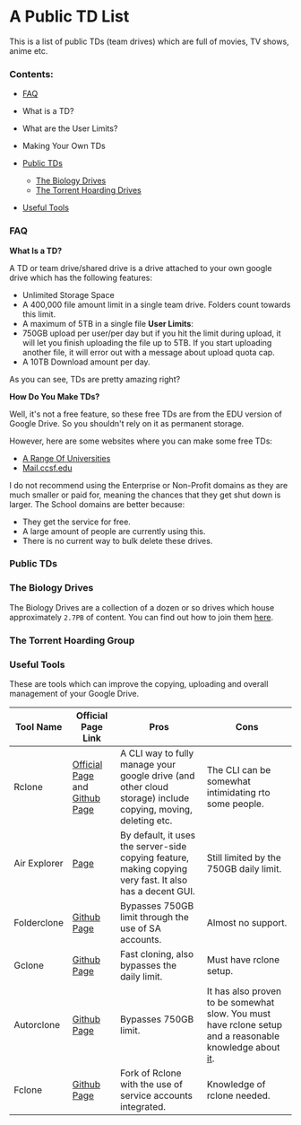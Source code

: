 # A Public TD List

This is a list of public TDs (team drives) which are full of movies, TV shows, anime etc.



### Contents:
 - [FAQ](https://profbot.github.io/linkage#faq)
  - What is a TD?
  - What are the User Limits?
  - Making Your Own TDs
  

 - [Public TDs](https://profbot.github.io/linkage#public-tds)
   - [The Biology Drives](https://profbot.github.io/linkage#the-biology-drives)
   - [The Torrent Hoarding Drives](https://t.me/joinchat/O6Yq0E6xYMIP-XPPSK4ORQ)

 - [Useful Tools](https://profbot.github.io/linkage#useful-tools)


### FAQ

**What Is a TD?**

A TD or team drive/shared drive is a drive attached to your own google drive which has the following features:
 - Unlimited Storage Space
 - A 400,000 file amount limit in a single team drive. Folders count towards this limit.
 - A maximum of 5TB in a single file
**User Limits**:
 - 750GB upload per user/per day but if you hit the limit during upload, it will let you finish uploading the file up to 5TB. If you start uploading another file, it will error out with a message about upload quota cap.
 - A 10TB Download amount per day.
  

As you can see, TDs are pretty amazing right?


**How Do You Make TDs?**

Well, it's not a free feature, so these free TDs are from the EDU version of Google Drive. So you shouldn't rely on it as permanent storage. 

However, here are some websites where you can make some free TDs:

 - [A Range Of Universities](http://td.fastio.me/)
 - [Mail.ccsf.edu](https://teamdrive.mfoxx.workers.dev/)


I do not recommend using the Enterprise or Non-Profit domains as they are much smaller or paid for, meaning the chances that they get shut down is larger. The School domains are better because:

 - They get the service for free.
 - A large amount of people are currently using this.
 - There is no current way to bulk delete these drives.






### Public TDs


### The Biology Drives

The Biology Drives are a collection of a dozen or so drives which house approximately `2.7PB` of content. You can find out how to join them [here](https://telegra.ph/How-to-join-our-movie-team-drive-with-just-a-click-11-21). 

### The Torrent Hoarding Group



### Useful Tools

These are tools which can improve the copying, uploading and overall management of your Google Drive.

| Tool Name    | Official Page Link                                                                       | Pros                                                                                                         | Cons                                                                                                                           |
|--------------|------------------------------------------------------------------------------------------|--------------------------------------------------------------------------------------------------------------|--------------------------------------------------------------------------------------------------------------------------------|
| Rclone       | [Official Page](https://rclone.org/) and [Github Page](https://github.com/mawaya/rclone) | A CLI way to fully manage your google drive (and other cloud storage) include copying, moving, deleting etc. | The CLI can be somewhat intimidating rto some people.                                                                          |
| Air Explorer | [Page](https://www.airexplorer.net/en/)                                                  | By default, it uses the server-side copying feature, making copying very fast. It also has a decent GUI.     | Still limited by the 750GB daily limit.                                                                                        |
| Folderclone  | [Github Page](https://github.com/Spazzlo/folderclone)                                    | Bypasses 750GB limit through the use of SA accounts.                                                         | Almost no support.                                                                                                             |
| Gclone       | [Github Page](https://github.com/donwa/gclone)                                           | Fast cloning, also bypasses the daily limit.                                                                 | Must have rclone setup.                                                                                                        |
| Autorclone   | [Github Page](https://github.com/xyou365/AutoRclone)                                     | Bypasses 750GB limit.                                                                                        | It has also proven to be somewhat slow. You must have rclone setup and a reasonable knowledge about [it](https://rclone.org/). |
| Fclone       | [Github Page](https://github.com/mawaya/rclone)                                          | Fork of Rclone with the use of service accounts integrated.                                                  | Knowledge of rclone needed.                                                                                                    |
